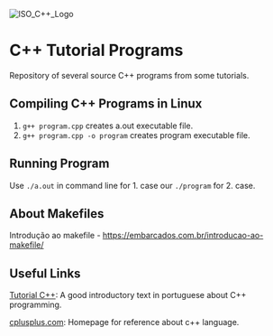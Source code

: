 ![ISO_C++_Logo](https://github.com/ElmarUhl/C_plus_plus/assets/157088447/be86666a-bf9c-40e0-bdd8-1cc977977a6e)

# C++ Tutorial Programs

Repository of several source C++ programs from some tutorials.

## Compiling C++ Programs in Linux

1. ```g++ program.cpp``` creates a.out executable file.
2. ```g++ program.cpp -o program``` creates program executable file.

## Running Program

Use ```./a.out``` in command line for 1. case our ```./program``` for 2. case.

## About Makefiles

Introdução ao makefile - https://embarcados.com.br/introducao-ao-makefile/

## Useful Links

[Tutorial C++](https://www.ic.unicamp.br/~cmrubira/aacesta/cpp/cpp15.html): A good introductory text in portuguese about C++ programming.

[cplusplus.com](https://cplusplus.com/): Homepage for reference about c++ language.
